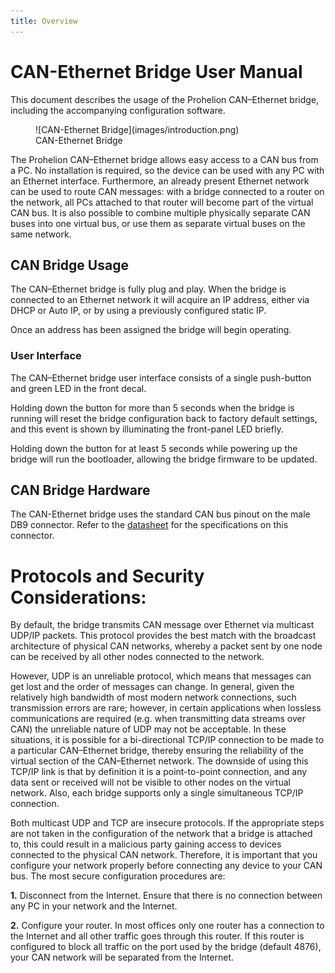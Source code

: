 ```yaml
---
title: Overview
---
```


# CAN-Ethernet Bridge User Manual

This document describes the usage of the Prohelion CAN–Ethernet bridge, including the accompanying configuration software.

<figure markdown>
![CAN-Ethernet Bridge](images/introduction.png)
<figcaption>CAN-Ethernet Bridge</figcaption>
</figure>

The Prohelion CAN–Ethernet bridge allows easy access to a CAN bus from a PC. No installation is required, so the device can be used with any PC with an Ethernet interface. Furthermore, an already present Ethernet network can be used to route CAN messages: with a bridge connected to a router on the network, all PCs attached to that router will become part of the virtual CAN bus. It is also possible to combine multiple physically separate CAN buses into one virtual bus, or use them as separate virtual buses on the same network.

## CAN Bridge Usage

The CAN–Ethernet bridge is fully plug and play. When the bridge is connected to an Ethernet network it will acquire an IP address, either via DHCP or Auto IP, or by using a previously configured static IP. 

Once an address has been assigned the bridge will begin operating.

### User Interface

The CAN–Ethernet bridge user interface consists of a single push-button and green LED in the front decal.  

Holding down the button for more than 5 seconds when the bridge is running will reset the bridge configuration back to factory default settings, and this event is shown by illuminating the front-panel LED briefly.

Holding down the button for at least 5 seconds while powering up the bridge will run the bootloader, allowing the bridge firmware to be updated.

## CAN Bridge Hardware

The CAN-Ethernet bridge uses the standard CAN bus pinout on the male DB9 connector. Refer to the [datasheet](../Datasheet/index.md) for the specifications on this connector.  

# Protocols and Security Considerations: 

By default, the bridge transmits CAN message over Ethernet via multicast UDP/IP packets. This protocol provides the best match with the broadcast architecture of physical CAN networks, whereby a packet sent by one node can be received by all other nodes connected to the network.  

However, UDP is an unreliable protocol, which means that messages can get lost and the order of messages can change.  In general, given the relatively high bandwidth of most modern network connections, such transmission errors are rare; however, in certain applications when lossless communications are required (e.g. when transmitting data streams over CAN) the unreliable nature of UDP may not be acceptable.  In these situations, it is possible for a bi-directional TCP/IP connection to be made to a particular CAN–Ethernet bridge, thereby ensuring the reliability of the virtual section of the CAN–Ethernet network.  The downside of using this TCP/IP link is that by definition it is a point-to-point connection, and any data sent or received will not be visible to other nodes on the virtual network.  Also, each bridge supports only a single simultaneous TCP/IP connection.



Both multicast UDP and TCP are insecure protocols.  If the appropriate steps are not taken in the configuration of the network that a bridge is attached to, this could result in a malicious party gaining access to devices connected to the physical CAN network. Therefore, it is important that you configure your network properly before connecting any device to your CAN bus. The most secure configuration procedures are:

__1.__	Disconnect from the Internet. Ensure that there is no connection between any PC in your network and the Internet.

__2.__	Configure your router. In most offices only one router has a connection to the Internet and all other traffic goes through this router. If this router is configured to block all traffic on the port used by the bridge  (default 4876), your CAN network will be separated from the Internet.

